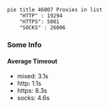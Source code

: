 
```mermaid
pie title 46007 Proxies in list
    "HTTP" : 19294
    "HTTPS": 5001
    "SOCKS" : 26006
```

### Some Info
#### Average Timeout

- mixed: 3.1s
- http: 1.1s
- https: 8.3s
- socks: 4.6s